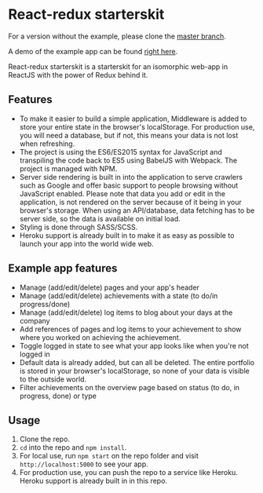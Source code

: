 # React-redux starterskit

For a version without the example, please clone the <a href="https://github.com/ianwensink/react-redux-starterskit/tree/master">master branch</a>.

A demo of the example app can be found <a href="https://stageverslag-0901291.herokuapp.com" target="_blank">right here</a>.

React-redux starterskit is a starterskit for an isomorphic web-app in ReactJS with the power of Redux behind it.

## Features
- To make it easier to build a simple application, Middleware is added to store your entire state in the browser's localStorage. For production use, you will need a database, but if not, this means your data is not lost when refreshing.
- The project is using the ES6/ES2015 syntax for JavaScript and transpiling the code back to ES5 using BabelJS with Webpack. The project is managed with NPM.
- Server side rendering is built in into the application to serve crawlers such as Google and offer basic support to people browsing without JavaScript enabled. Please note that data you add or edit in the application, is not rendered on the server because of it being in your browser's storage. When using an API/database, data fetching has to be server side, so the data is available on initial load.
- Styling is done through SASS/SCSS.
- Heroku support is already built in to make it as easy as possible to launch your app into the world wide web.

## Example app features
- Manage (add/edit/delete) pages and your app's header
- Manage (add/edit/delete) achievements with a state (to do/in progress/done)
- Manage (add/edit/delete) log items to blog about your days at the company
- Add references of pages and log items to your achievement to show where you worked on achieving the achievement.
- Toggle logged in state to see what your app looks like when you're not logged in
- Default data is already added, but can all be deleted. The entire portfolio is stored in your browser's localStorage, so none of your data is visible to the outside world.
- Filter achievements on the overview page based on status (to do, in progress, done) or type

## Usage
1. Clone the repo.
2. `cd` into the repo and `npm install`.
3. For local use, run `npm start` on the repo folder and visit `http://localhost:5000` to see your app.
4. For production use, you can push the repo to a service like Heroku. Heroku support is already built in in this repo.
